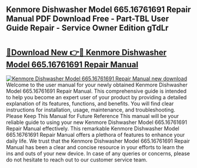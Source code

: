 ## Kenmore Dishwasher Model 665.16761691 Repair Manual PDF Download Free - Part-TBL User Guide Repair - Service Owner Edition gTdLr

# <h2><a href="http://bc16143.oget.top/?id=Kenmore+Dishwasher+Model+665.16761691+Repair+Manual">🔗Download New 👉🔴 Kenmore Dishwasher Model 665.16761691 Repair Manual</a></h2>

[![Kenmore Dishwasher Model 665.16761691 Repair Manual new download](https://i.imgur.com/5g1atiW.png)](http://bc16143.oget.top/?id=Kenmore+Dishwasher+Model+665.16761691+Repair+Manual)
Welcome to the user manual for your newly obtained Kenmore Dishwasher Model 665.16761691 Repair Manual. This comprehensive guide is intended to help you become an expert user of your product by providing a detailed explanation of its features, functions, and benefits. You will find clear instructions for installation, usage, maintenance, and troubleshooting. Please Keep This Manual for Future Reference This manual will be your reliable guide to using your new Kenmore Dishwasher Model 665.16761691 Repair Manual effectively. This remarkable Kenmore Dishwasher Model 665.16761691 Repair Manual offers a plethora of features to enhance your daily life. We trust that the Kenmore Dishwasher Model 665.16761691 Repair Manual has been a clear and concise resource in your efforts to learn the ins and outs of your new device. In case of any queries or concerns, please do not hesitate to reach out to our customer service team.
